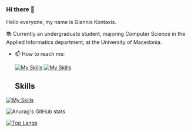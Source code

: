 ### Hi there 👋

<!--
**gianniskontaxis/gianniskontaxis** is a ✨ _special_ ✨ repository because its `README.md` (this file) appears on your GitHub profile.
-->


Hello everyone, my name is Giannis Kontaxis.

📚 Currently an undergraduate student, majoring Computer Science in the Applied Informatics department, at the University of Macedonia.
- 📫 How to reach me:
  
  [![My Skills](https://skillicons.dev/icons?i=linkedin)](https://www.linkedin.com/in/ioannis-kontaxis-197914225/)
  [![My Skills](https://skillicons.dev/icons?i=gmail)](mailto:gianniskontaxis9@gmail.com)

  ## Skills

[![My Skills](https://skillicons.dev/icons?i=js,html,css,java,aws,react,git,kubernetes,docker,python,mongodb,tensorflow,tailwind,androidstudio,spring)](https://skillicons.dev)
<!-- Rest of your README content -->
![Anurag's GitHub stats](https://github-readme-stats.vercel.app/api?username=gianniskontaxis&show_icons=true&theme=radical)

[![Top Langs](https://github-readme-stats.vercel.app/api/top-langs?username=gianniskontaxis&layout=compact)](https://github-readme-stats.vercel.app/)
